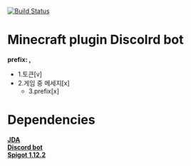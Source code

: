 [![Build Status](https://travis-ci.com/ttakkku/Discord-bot-plugin.svg?branch=master)](https://travis-ci.com/ttakkku/Discord-bot-plugin)

Minecraft plugin Discolrd bot
===============================
__prefix: ,__
* 1.토큰[v]
 * 2.게임 중 메세지[x]
   * 3.prefix[x]
  
Dependencies
===========
  [**JDA**<br>](https://github.com/DV8FromTheWorld/JDA)
[**Discord bot**<br>](https://discordapp.com/developers/applications/bots) 
[**Spigot 1.12.2**<br>](https://getbukkit.org/get/Fpt2yFn7HRTrot5uE1b8NFWtpQlYITgK)

